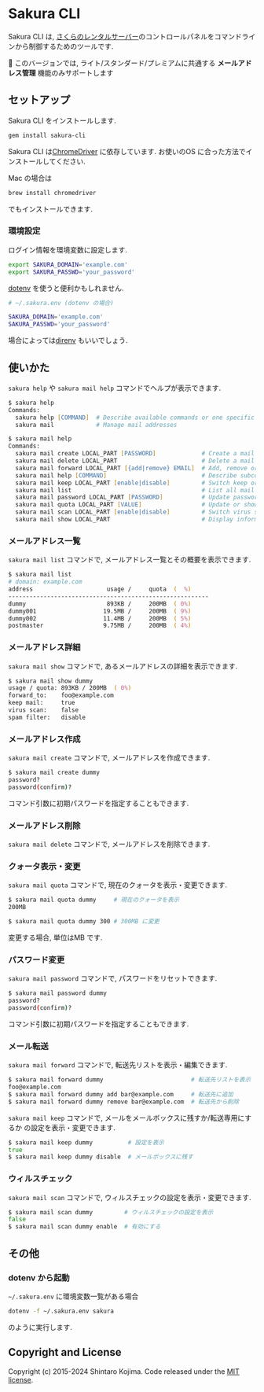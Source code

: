 # Sakura CLI

Sakura CLI は, [さくらのレンタルサーバー](http://www.sakura.ne.jp/)のコントロールパネルをコマンドラインから制御するためのツールです.

:construction: このバージョンでは, ライト/スタンダード/プレミアムに共通する **メールアドレス管理** 機能のみサポートします

## セットアップ

Sakura CLI をインストールします.

```zsh
gem install sakura-cli
```

Sakura CLI は[ChromeDriver](https://chromedriver.chromium.org/downloads) に依存しています.
お使いのOS に合った方法でインストールしてください.

Mac の場合は

```zsh
brew install chromedriver
```

でもインストールできます.

### 環境設定

ログイン情報を環境変数に設定します.

```zsh
export SAKURA_DOMAIN='example.com'
export SAKURA_PASSWD='your_password'
```

[dotenv](https://github.com/bkeepers/dotenv) を使うと便利かもしれません.

```zsh
# ~/.sakura.env (dotenv の場合)

SAKURA_DOMAIN='example.com'
SAKURA_PASSWD='your_password'
```

場合によっては[direnv](https://github.com/zimbatm/direnv) もいいでしょう.


## 使いかた

```sakura help``` や ```sakura mail help``` コマンドでヘルプが表示できます.

```zsh
$ sakura help
Commands:
  sakura help [COMMAND]  # Describe available commands or one specific command
  sakura mail            # Manage mail addresses

$ sakura mail help
Commands:
  sakura mail create LOCAL_PART [PASSWORD]             # Create a mail address
  sakura mail delete LOCAL_PART                        # Delete a mail address
  sakura mail forward LOCAL_PART [{add|remove} EMAIL]  # Add, remove or show mail address(es) to forward
  sakura mail help [COMMAND]                           # Describe subcommands or one specific subcommand
  sakura mail keep LOCAL_PART [enable|disable]         # Switch keep or flush mails
  sakura mail list                                     # List all mail addresses of the domain
  sakura mail password LOCAL_PART [PASSWORD]           # Update password of a mail address
  sakura mail quota LOCAL_PART [VALUE]                 # Update or show quota of a mail address
  sakura mail scan LOCAL_PART [enable|disable]         # Switch virus scan
  sakura mail show LOCAL_PART                          # Display information about a mail address
```

### メールアドレス一覧

```sakura mail list``` コマンドで, メールアドレス一覧とその概要を表示できます.

```zsh
$ sakura mail list
# domain: example.com
address                     usage /     quota  (  %)
---------------------------------------------------------
dummy                       893KB /     200MB  ( 0%)
dummy001                   19.5MB /     200MB  ( 9%)
dummy002                   11.4MB /     200MB  ( 5%)
postmaster                 9.75MB /     200MB  ( 4%)
```

### メールアドレス詳細

```sakura mail show``` コマンドで, あるメールアドレスの詳細を表示できます.

```zsh
$ sakura mail show dummy
usage / quota: 893KB / 200MB  ( 0%)
forward_to:    foo@example.com
keep mail:     true
virus scan:    false
spam filter:   disable
```

### メールアドレス作成

```sakura mail create``` コマンドで, メールアドレスを作成できます.

```zsh
$ sakura mail create dummy
password?
password(confirm)?
```

コマンド引数に初期パスワードを指定することもできます.

### メールアドレス削除

```sakura mail delete``` コマンドで, メールアドレスを削除できます.

### クォータ表示・変更

```sakura mail quota``` コマンドで, 現在のクォータを表示・変更できます.

```zsh
$ sakura mail quota dummy     # 現在のクォータを表示
200MB

$ sakura mail quota dummy 300 # 300MB に変更
```

変更する場合, 単位はMB です.

### パスワード変更

```sakura mail password``` コマンドで, パスワードをリセットできます.

```zsh
$ sakura mail password dummy
password?
password(confirm)?
```

コマンド引数に初期パスワードを指定することもできます.

### メール転送

```sakura mail forward``` コマンドで, 転送先リストを表示・編集できます.

```zsh
$ sakura mail forward dummy                         # 転送先リストを表示
foo@example.com
$ sakura mail forward dummy add bar@example.com     # 転送先に追加
$ sakura mail forward dummy remove bar@example.com  # 転送先から削除
```

```sakura mail keep``` コマンドで, メールをメールボックスに残すか/転送専用にするか の設定を表示・変更できます.

```zsh
$ sakura mail keep dummy          # 設定を表示
true
$ sakura mail keep dummy disable  # メールボックスに残す
```

### ウィルスチェック

```sakura mail scan``` コマンドで, ウィルスチェックの設定を表示・変更できます.

```zsh
$ sakura mail scan dummy         # ウィルスチェックの設定を表示
false
$ sakura mail scan dummy enable  # 有効にする
```

## その他

### dotenv から起動

```~/.sakura.env``` に環境変数一覧がある場合

```zsh
dotenv -f ~/.sakura.env sakura
```

のように実行します.


## Copyright and License

Copyright (c) 2015-2024 Shintaro Kojima. Code released under the [MIT license](LICENSE).
